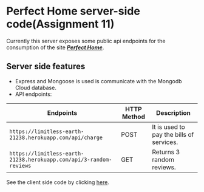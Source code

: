 # Perfect Home server-side code(Assignment 11)
Currently this server exposes some public api endpoints for the consumption of the site ***[Perfect Home](https://perfect-home-0.web.app/)***. 

## Server side features
* Express and Mongoose is used is communicate with the Mongodb Cloud database.
* API endpoints:

Endpoints | HTTP Method | Description
--- | --- | ---
`https://limitless-earth-21238.herokuapp.com/api/charge` | POST | It is used to pay the bills of services. 
`https://limitless-earth-21238.herokuapp.com/api/3-random-reviews` | GET | Returns 3 random reviews. 

See the client side code by clicking [here](https://github.com/ashutoshbw314/perfect-home-client).
